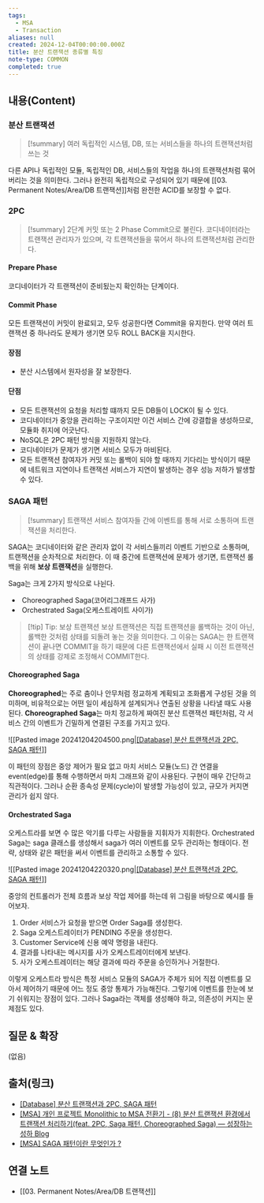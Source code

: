 ```yaml
---
tags:
  - MSA
  - Transaction
aliases: null
created: 2024-12-04T00:00:00.000Z
title: 분산 트랜잭션 종류별 특징
note-type: COMMON
completed: true
---
```


## 내용(Content)

### 분산 트랜잭션

>[!summary]
>여러 독립적인 시스템, DB, 또는 서비스들을 하나의 트랜잭션처럼 쓰는 것

다른 API나 독립적인 모듈, 독립적인 DB, 서비스들의 작업을 하나의 트랜잭션처럼 묶어버리는 것을 의미한다. 그러나 완전히 독립적으로 구성되어 있기 때문에 [[03. Permanent Notes/Area/DB 트랜잭션]]처럼 완전한 ACID를 보장할 수 없다.


### 2PC

>[!summary]
>2단계 커밋 또는 2 Phase Commit으로 불린다. 코디네이터라는 트랜잭션 관리자가 있으며, 각 트랜잭션들을 묶어서 하나의 트랜잭션처럼 관리한다.


#### Prepare Phase

코디네이터가 각 트랜잭션이 준비됬는지 확인하는 단계이다.


#### Commit Phase

모든 트랜잭션이 커밋이 완료되고, 모두 성공한다면 Commit을 유지한다. 만약 여러 트랜잭션 중 하나라도 문제가 생기면 모두 ROLL BACK을 지시한다.

#### 장점

- 분산 시스템에서 원자성을 잘 보장한다.

####  단점

- 모든 트랜잭션의 요청을 처리할 떄까지 모든 DB들이 LOCK이 될 수 있다.
- 코디네이터가 중앙을 관리하는 구조이지만 이건 서비스 간에 강결합을 생성하므로, 모듈화 취지에 어긋난다.
- NoSQL은 2PC 패턴 방식을 지원하지 않는다.
- 코디네이터가 문제가 생기면 서비스 모두가 마비된다.
- 모든 트랜잭션 참여자가 커밋 또는 롤백이 되야 할 때까지 기다리는 방식이기 때문에 네트워크 지연이나 트랜잭션 서비스가 지연이 발생하는 경우 성능 저하가 발생할 수 있다.

### SAGA 패턴

>[!summary]
>트랜잭션 서비스 참여자들 간에 이벤트를 통해 서로 소통하며 트랜잭션을 처리한다.

SAGA는 코디네이터와 같은 관리자 없이 각 서비스들끼리 이벤트 기반으로 소통하며, 트랜잭션을 순차적으로 처리한다. 이 때 중간에 트랜잭션에 문제가 생기면, 트랜잭션 롤백을 위해 **보상 트랜잭션**을 실행한다.

Saga는 크게 2가지 방식으로 나뉜다.

-  Choreographed Saga(코어리그래프드 사가)
-  Orchestrated Saga(오케스트레이트 사이가)


>[!tip] Tip: 보상 트랜잭션
>보상 트랜잭션은 직접 트랜잭션을 롤백하는 것이 아닌, 롤백한 것처럼 상태를 되돌려 놓는 것을 의미한다. 그 이유는 SAGA는 한 트랜잭션이 끝나면 COMMIT을 하기 때문에 다른 트랜잭션에서 실패 시 이전 트랜잭션의 상태를 강제로 조정해서 COMMIT한다.

#### Choreographed Saga

**Choreographed**는 주로 춤이나 안무처럼 정교하게 계획되고 조화롭게 구성된 것을 의미하며, 비유적으로는 어떤 일이 세심하게 설계되거나 연출된 상황을 나타낼 때도 사용된다. **Choreographed Saga**는 마치 정교하게 짜여진 분산 트랜잭션 패턴처럼, 각 서비스 간의 이벤트가 긴밀하게 연결된 구조를 가지고 있다.

![[Pasted image 20241204204500.png|[\[Database\] 분산 트랜잭션과 2PC, SAGA 패턴](https://bezzang2.tistory.com/233)]]

이 패턴의 장점은 중앙 제어가 필요 없고 마치 서비스 모듈(노드) 간 연결을 event(edge)를 통해 수행하면서 마치 그래프와 같이 사용된다. 구현이 매우 간단하고 직관적이다. 그러나 순환 종속성 문제(cycle)이 발생할 가능성이 있고, 규모가 커지면 관리가 쉽지 않다. 

#### Orchestrated Saga

오케스트라를 보면 수 많은 악기를 다루는 사람들을 지휘자가 지휘한다. Orchestrated Saga는 saga 클래스를 생성해서 saga가 여러 이벤트를 모두 관리하는 형태이다. 전략, 상태와 같은 패턴을 써서 이벤트를 관리하고 소통할 수 있다. 

![[Pasted image 20241204220320.png|[\[Database\] 분산 트랜잭션과 2PC, SAGA 패턴](https://bezzang2.tistory.com/233)]]

중앙의 컨트롤러가 전체 흐름과 보상 작업 제어를 하는데 위 그림을 바탕으로 예시를 들어보자.

1. Order 서비스가 요청을 받으면 Order Saga를 생성한다.
2. Saga 오케스트레이터가 PENDING 주문을 생성한다.
3. Customer Service에 신용 예약 명령을 내린다.
4. 결과를 나타내는 메시지를 사가 오케스트레이터에게 보낸다.
5. 사가 오케스트레이터는 해당 결과에 따라 주문을 승인하거나 거절한다.

이렇게 오케스트라 방식은 특정 서비스 모듈의 SAGA가 주체가 되어 직접 이벤트를 모아서 제어하기 때문에 어느 정도 중앙 통제가 가능해진다. 그렇기에 이벤트를 한눈에 보기 쉬워지는 장점이 있다. 그러나 Saga라는 객체를 생성해야 하고, 의존성이 커지는 문제점도 있다.


## 질문 & 확장

(없음)

## 출처(링크)

- [\[Database\] 분산 트랜잭션과 2PC, SAGA 패턴](https://bezzang2.tistory.com/233)
- [\[MSA\] 개인 프로젝트 Monolithic to MSA 전환기 - (8) 분산 트랜잭션 환경에서 트랜잭션 처리하기(feat. 2PC, Saga 패턴, Choreographed Saga) — 성장하는 성하 Blog](https://ksh-coding.tistory.com/143#3.%20%08Saga%20%ED%8C%A8%ED%84%B4-1)
- [\[MSA\] SAGA 패턴이란 무엇인가 ?](https://digitalbourgeois.tistory.com/193)


## 연결 노트

- [[03. Permanent Notes/Area/DB 트랜잭션]]








